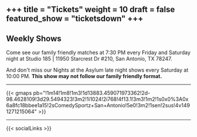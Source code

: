 +++
title = "Tickets"
weight = 10
draft = false
featured_show = "ticketsdown"
+++
---
## Weekly Shows  

Come see our family friendly matches at 7:30 PM every Friday and Saturday night at Studio 185 | 11950 Starcrest Dr #210, San Antonio, TX 78247.

<!-- <a target="_blank" href="https://cszsanantonio.vbotickets.com/events" class="button special">Buy Tickets</a> -->

And don't miss our Nights at the Asylum late night shows every Saturday at 10:00 PM. **This show may not follow our family friendly format.**

<!-- <a target="_blank" href="https://cszsanantonio.vbotickets.com/events" class="button special">Buy Tickets</a> -->

---

{{< gmaps pb="!1m14!1m8!1m3!1d13883.459071973362!2d-98.4628109!3d29.5494323!3m2!1i1024!2i768!4f13.1!3m3!1m2!1s0x0%3A0x6a8fc18bbee1a15!2sComedySportz+San+Antonio!5e0!3m2!1sen!2sus!4v1491271215064" >}}

---

{{< socialLinks >}}
